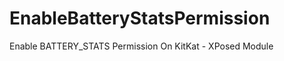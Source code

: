EnableBatteryStatsPermission
============================

Enable BATTERY_STATS Permission On KitKat - XPosed Module
